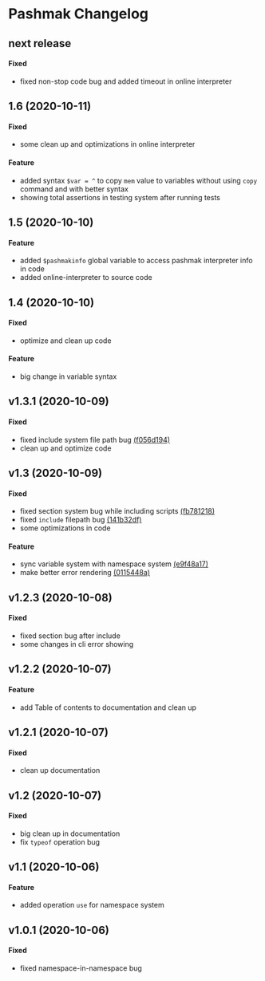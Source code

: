 # Pashmak Changelog

## next release

#### Fixed
- fixed non-stop code bug and added timeout in online interpreter

## 1.6 (2020-10-11)

#### Fixed
- some clean up and optimizations in online interpreter

#### Feature
- added syntax `$var = ^` to copy `mem` value to variables without using `copy` command and with better syntax
- showing total assertions in testing system after running tests

## 1.5 (2020-10-10)

#### Feature
- added `$pashmakinfo` global variable to access pashmak interpreter info in code
- added online-interpreter to source code

## 1.4 (2020-10-10)

#### Fixed
- optimize and clean up code

#### Feature
- big change in variable syntax

## v1.3.1 (2020-10-09)

#### Fixed
- fixed include system file path bug [(f056d194)](https://github.com/parsampsh/pashmak/commit/f056d19451adf32e13ab80901de7114166499cc8)
- clean up and optimize code

## v1.3 (2020-10-09)

#### Fixed
- fixed section system bug while including scripts [(fb781218)](https://github.com/parsampsh/pashmak/commit/fb7812187c063654bd0e4aab27de978b6151867b)
- fixed `include` filepath bug [(141b32df)](https://github.com/parsampsh/pashmak/commit/141b32dfccb42558b4ad8ce6d25612e90c6a5681)
- some optimizations in code

#### Feature
- sync variable system with namespace system [(e9f48a17)](https://github.com/parsampsh/pashmak/commit/e9f48a17646873d3ccaa574e6bf11911908ea3c6)
- make better error rendering [(0115448a)](https://github.com/parsampsh/pashmak/commit/0115448a95b02621d2e51009e41a18b268bd7729)

## v1.2.3 (2020-10-08)

#### Fixed
- fixed section bug after include
- some changes in cli error showing

## v1.2.2 (2020-10-07)

#### Feature
- add Table of contents to documentation and clean up

## v1.2.1 (2020-10-07)

#### Fixed
- clean up documentation

## v1.2 (2020-10-07)

#### Fixed
- big clean up in documentation
- fix `typeof` operation bug

## v1.1 (2020-10-06)

#### Feature
- added operation `use` for namespace system

## v1.0.1 (2020-10-06)

#### Fixed
- fixed namespace-in-namespace bug
